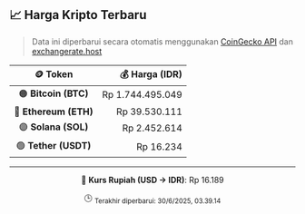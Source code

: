 

<!-- HARGA_KRIPTO -->
## 📈 Harga Kripto Terbaru

> Data ini diperbarui secara otomatis menggunakan [CoinGecko API](https://www.coingecko.com/) dan [exchangerate.host](https://exchangerate.host/)

<div align="center">

| 🪙 Token | 💰 Harga (IDR) |
|:------:|---------------:|
| 🟠 **Bitcoin (BTC)**   | Rp 1.744.495.049 |
| 🔵 **Ethereum (ETH)**  | Rp 39.530.111 |
| 🟣 **Solana (SOL)**    | Rp 2.452.614 |
| 🟢 **Tether (USDT)**   | Rp 16.234 |

---

💱 **Kurs Rupiah (USD → IDR)**: Rp 16.189

🕒 <sub>Terakhir diperbarui: 30/6/2025, 03.39.14</sub>

</div>
<!-- /HARGA_KRIPTO -->